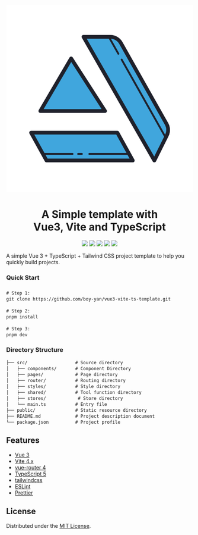 
<div align="center">
  <img src="/public/logo.svg" alt="logo"/>
 
  <h1> A Simple template with <br/>Vue3, Vite and TypeScript</h1>
  
  ![](https://badges.aleen42.com/src/vue.svg)
  ![](https://badges.aleen42.com/src/vitejs.svg)
  ![](https://badges.aleen42.com/src/tailwindcss.svg)
  ![](https://badges.aleen42.com/src/typescript.svg)
  ![](https://badges.aleen42.com/src/eslint.svg)

</div>
A simple Vue 3 + TypeScript + Tailwind CSS project template to help you quickly build projects.

### Quick Start

### 
```base 
# Step 1:
git clone https://github.com/boy-yan/vue3-vite-ts-template.git

# Step 2:
pnpm install

# Step 3:
pnpm dev
```

### Directory Structure
```base
├── src/                  # Source directory 
│   ├── components/       # Component Directory 
│   ├── pages/            # Page directory 
│   ├── router/           # Routing directory 
│   ├── styles/           # Style directory 
│   ├── shared/           # Tool function directory 
│   ├── stores/            # Store directory 
│   └── main.ts           # Entry file 
├── public/               # Static resource directory 
├── README.md             # Project description document 
└── package.json          # Project profile
```



## Features <a name="features"></a>

- [Vue 3](https://vuejs.org//)
- [Vite 4.x](https://vitejs.dev/)
- [vue-router 4](https://router.vuejs.org/)
- [TypeScript 5](https://www.typescriptlang.org/)
- [tailwindcss](https://tailwindcss.com/)
- [ESLint](https://eslint.org/)
- [Prettier](https://prettier.io/)


## License

Distributed under the [MIT License](https://github.com/boy-yan/vue3-vite-ts-template/blob/master/LICENSE).





